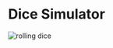 # Dice Simulator


![rolling dice](https://user-images.githubusercontent.com/82089042/121895673-1e99e280-cd3e-11eb-9de2-d83ce75f806e.png)
